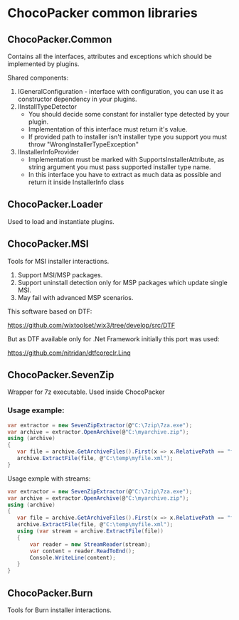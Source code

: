 # ChocoPacker common libraries

## ChocoPacker.Common 

Contains all the interfaces, attributes and exceptions which should be implemented by plugins.

Shared components:

1. IGeneralConfiguration - interface with configuration, you can use it as constructor dependency in your plugins.
2. IInstallTypeDetector
    - You should decide some constant for installer type detected by your plugin. 
    - Implementation of this interface must return it's value.
    - If provided path to installer isn't installer type you support you must throw "WrongInstallerTypeException"
3. IInstallerInfoProvider
    - Implementation must be marked with SupportsInstallerAttribute, as string argument you must pass supported installer type name.
    - In this interface you have to extract as much data as possible and return it inside InstallerInfo class
    
## ChocoPacker.Loader

Used to load and instantiate plugins.

## ChocoPacker.MSI
Tools for MSI installer interactions.

1. Support MSI/MSP packages.
2. Support uninstall detection only for MSP packages which update single MSI.
3. May fail with advanced MSP scenarios.

This software based on DTF:

https://github.com/wixtoolset/wix3/tree/develop/src/DTF

But as DTF available only for .Net Framework initially this port was used:

https://github.com/nitridan/dtfcoreclr.Linq

## ChocoPacker.SevenZip

Wrapper for 7z executable. Used inside ChocoPacker

### Usage example:

```csharp
var extractor = new SevenZipExtractor(@"C:\7zip\7za.exe");           
var archive = extractor.OpenArchive(@"C:\myarchive.zip");
using (archive)
{
   var file = archive.GetArchiveFiles().First(x => x.RelativePath == "file1.xml");
   archive.ExtractFile(file, @"C:\temp\myfile.xml"); 
}
```

Usage exmple with streams:

```csharp
var extractor = new SevenZipExtractor(@"C:\7zip\7za.exe");           
var archive = extractor.OpenArchive(@"C:\myarchive.zip");
using (archive)
{
   var file = archive.GetArchiveFiles().First(x => x.RelativePath == "file1.xml");
   archive.ExtractFile(file, @"C:\temp\myfile.xml");
   using (var stream = archive.ExtractFile(file))
   {
       var reader = new StreamReader(stream);
       var content = reader.ReadToEnd();
       Console.WriteLine(content);
   }
}
```

## ChocoPacker.Burn
Tools for Burn installer interactions.